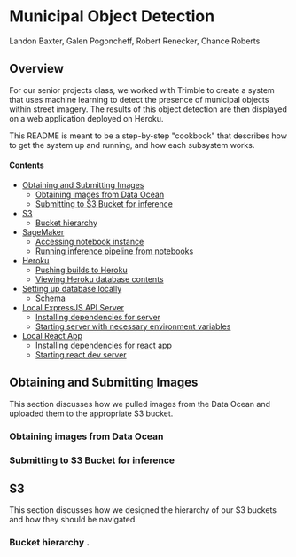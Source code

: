 # Municipal Object Detection 
Landon Baxter, Galen Pogoncheff, Robert Renecker, Chance Roberts 

## Overview
For our senior projects class, we worked with Trimble to create a system that uses machine learning to detect the presence of municipal objects within street imagery. The results of this object detection are then displayed on a web application deployed on Heroku. 

This README is meant to be a step-by-step "cookbook" that describes how to get the system up and running, and how each subsystem works. 

#### Contents
- [Obtaining and Submitting Images](#images)
  * [Obtaining images from Data Ocean](#obtain)
  * [Submitting to S3 Bucket for inference](#submit)
- [S3](#s3)
  * [Bucket hierarchy](#hierarchy) 
- [SageMaker](#sagemaker) 
  * [Accessing notebook instance](#accessnb)
  * [Running inference pipeline from notebooks](#inference)
- [Heroku](#heroku)
  * [Pushing builds to Heroku](#pushheroku)
  * [Viewing Heroku database contents](#dbheroku)
- [Setting up database locally](#database)
  * [Schema](#dbschema)
- [Local ExpressJS API Server](#server)  
  * [Installing dependencies for server](#backenddependencies)
  * [Starting server with necessary environment variables](#startserver)
- [Local React App](#react)  
  * [Installing dependencies for react app](#reactdependencies)
  * [Starting react dev server](#startreact)  


<a name="images"></a>
## Obtaining and Submitting Images  
This section discusses how we pulled images from the Data Ocean and uploaded them to the appropriate S3 bucket.    

<a name="obtain"></a>
### Obtaining images from Data Ocean  

<a name="submit"></a>
### Submitting to S3 Bucket for inference   


<a name="s3"></a>
## S3   
This section discusses how we designed the hierarchy of our S3 buckets and how they should be navigated.     

<a name="hierarchy"></a>
### Bucket hierarchy . 

